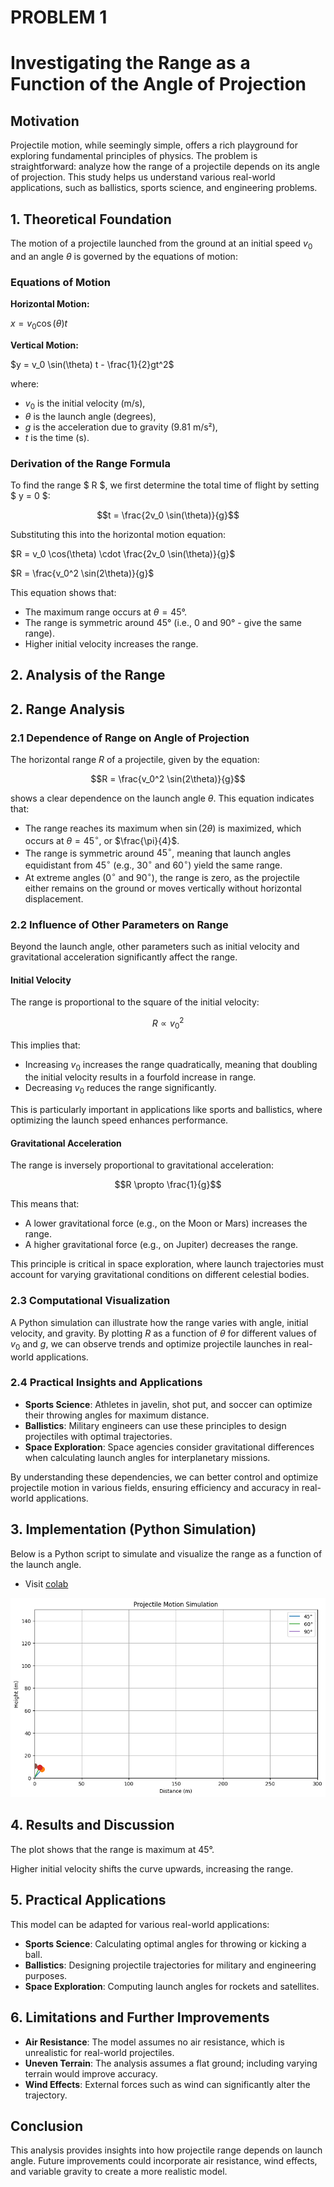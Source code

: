  
# PROBLEM 1

# Investigating the Range as a Function of the Angle of Projection

## Motivation

Projectile motion, while seemingly simple, offers a rich playground for exploring fundamental principles of physics. The problem is straightforward: analyze how the range of a projectile depends on its angle of projection. This study helps us understand various real-world applications, such as ballistics, sports science, and engineering problems.

## 1. Theoretical Foundation

The motion of a projectile launched from the ground at an initial speed $v_0$ and an angle $\theta$ is governed by the equations of motion:

### Equations of Motion

**Horizontal Motion:**



$x = v_0 \cos(\theta) t$



**Vertical Motion:**



$y = v_0 \sin(\theta) t - \frac{1}{2}gt^2$



where:

- $v_0$ is the initial velocity (m/s),
- $\theta$ is the launch angle (degrees),
- $g$ is the acceleration due to gravity (9.81 m/s²),
- $t$ is the time (s).

### Derivation of the Range Formula

To find the range $ R $, we first determine the total time of flight by setting $ y = 0 $:



$$t = \frac{2v_0 \sin(\theta)}{g}$$



Substituting this into the horizontal motion equation:



$R = v_0 \cos(\theta) \cdot \frac{2v_0 \sin(\theta)}{g}$





$R = \frac{v_0^2 \sin(2\theta)}{g}$



This equation shows that:

- The maximum range occurs at $\theta = 45°$.
- The range is symmetric around 45° (i.e., 0 and 90° -  give the same range).
- Higher initial velocity increases the range.

## 2. Analysis of the Range

## 2. Range Analysis

### 2.1 Dependence of Range on Angle of Projection

The horizontal range $R$ of a projectile, given by the equation:



$$R = \frac{v_0^2 \sin(2\theta)}{g}$$



shows a clear dependence on the launch angle $\theta$. This equation indicates that:

- The range reaches its maximum when $\sin(2\theta)$ is maximized, which occurs at $\theta = 45^\circ$, or $\frac{\pi}{4}$.
- The range is symmetric around $45^\circ$, meaning that launch angles equidistant from $45^\circ$ (e.g., $30^\circ$ and $60^\circ$) yield the same range.
- At extreme angles ($0^\circ$ and $90^\circ$), the range is zero, as the projectile either remains on the ground or moves vertically without horizontal displacement.

### 2.2 Influence of Other Parameters on Range

Beyond the launch angle, other parameters such as initial velocity and gravitational acceleration significantly affect the range.

#### Initial Velocity

The range is proportional to the square of the initial velocity:



$$R \propto v_0^2$$



This implies that:

- Increasing $v_0$ increases the range quadratically, meaning that doubling the initial velocity results in a fourfold increase in range.
- Decreasing $v_0$ reduces the range significantly.

This is particularly important in applications like sports and ballistics, where optimizing the launch speed enhances performance.

#### Gravitational Acceleration

The range is inversely proportional to gravitational acceleration:




$$R \propto \frac{1}{g}$$



This means that:

- A lower gravitational force (e.g., on the Moon or Mars) increases the range.
- A higher gravitational force (e.g., on Jupiter) decreases the range.

This principle is critical in space exploration, where launch trajectories must account for varying gravitational conditions on different celestial bodies.

### 2.3 Computational Visualization

A Python simulation can illustrate how the range varies with angle, initial velocity, and gravity. By plotting $R$ as a function of $\theta$ for different values of $v_0$ and $g$, we can observe trends and optimize projectile launches in real-world applications.

### 2.4 Practical Insights and Applications

- **Sports Science**: Athletes in javelin, shot put, and soccer can optimize their throwing angles for maximum distance.
- **Ballistics**: Military engineers can use these principles to design projectiles with optimal trajectories.
- **Space Exploration**: Space agencies consider gravitational differences when calculating launch angles for interplanetary missions.

By understanding these dependencies, we can better control and optimize projectile motion in various fields, ensuring efficiency and accuracy in real-world applications.

## 3. Implementation (Python Simulation)

Below is a Python script to simulate and visualize the range as a function of the launch angle.

- Visit [colab](https://colab.research.google.com/drive/1f7K3sSSgZ2bpgStDb-Z8ROfXPNHrlTRw?usp=sharing)

![alt text](image.png)

## 4. Results and Discussion

The plot shows that the range is maximum at 45°.



Higher initial velocity shifts the curve upwards, increasing the range.

## 5. Practical Applications

This model can be adapted for various real-world applications:

- **Sports Science**: Calculating optimal angles for throwing or kicking a ball.
- **Ballistics**: Designing projectile trajectories for military and engineering purposes.
- **Space Exploration**: Computing launch angles for rockets and satellites.

## 6. Limitations and Further Improvements

- **Air Resistance**: The model assumes no air resistance, which is unrealistic for real-world projectiles.
- **Uneven Terrain**: The analysis assumes a flat ground; including varying terrain would improve accuracy.
- **Wind Effects**: External forces such as wind can significantly alter the trajectory.

## Conclusion

This analysis provides insights into how projectile range depends on launch angle. Future improvements could incorporate air resistance, wind effects, and variable gravity to create a more realistic model.
